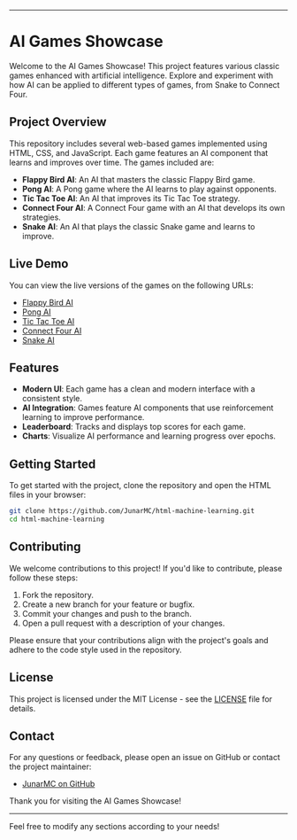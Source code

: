 
---

# AI Games Showcase

Welcome to the AI Games Showcase! This project features various classic games enhanced with artificial intelligence. Explore and experiment with how AI can be applied to different types of games, from Snake to Connect Four.

## Project Overview

This repository includes several web-based games implemented using HTML, CSS, and JavaScript. Each game features an AI component that learns and improves over time. The games included are:

- **Flappy Bird AI**: An AI that masters the classic Flappy Bird game.
- **Pong AI**: A Pong game where the AI learns to play against opponents.
- **Tic Tac Toe AI**: An AI that improves its Tic Tac Toe strategy.
- **Connect Four AI**: A Connect Four game with an AI that develops its own strategies.
- **Snake AI**: An AI that plays the classic Snake game and learns to improve.

## Live Demo

You can view the live versions of the games on the following URLs:

- [Flappy Bird AI](https://ai.junarmc.xyz/flappybird)
- [Pong AI](https://ai.junarmc.xyz/failurepong)
- [Tic Tac Toe AI](https://ai.junarmc.xyz/dumbtictactoe)
- [Connect Four AI](https://ai.junarmc.xyz/crazyc4)
- [Snake AI](https://ai.junarmc.xyz/stupidsnake)

## Features

- **Modern UI**: Each game has a clean and modern interface with a consistent style.
- **AI Integration**: Games feature AI components that use reinforcement learning to improve performance.
- **Leaderboard**: Tracks and displays top scores for each game.
- **Charts**: Visualize AI performance and learning progress over epochs.

## Getting Started

To get started with the project, clone the repository and open the HTML files in your browser:

```bash
git clone https://github.com/JunarMC/html-machine-learning.git
cd html-machine-learning
```

## Contributing

We welcome contributions to this project! If you'd like to contribute, please follow these steps:

1. Fork the repository.
2. Create a new branch for your feature or bugfix.
3. Commit your changes and push to the branch.
4. Open a pull request with a description of your changes.

Please ensure that your contributions align with the project's goals and adhere to the code style used in the repository.

## License

This project is licensed under the MIT License - see the [LICENSE](LICENSE) file for details.

## Contact

For any questions or feedback, please open an issue on GitHub or contact the project maintainer:

- [JunarMC on GitHub](https://github.com/JunarMC)

Thank you for visiting the AI Games Showcase!

---

Feel free to modify any sections according to your needs!
